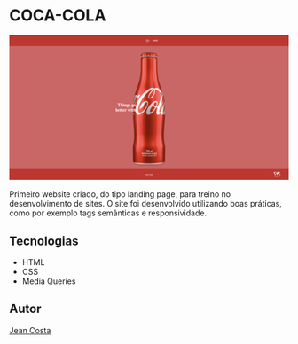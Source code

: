 # COCA-COLA
![](./img/print.png)

Primeiro website criado, do tipo landing page, para treino no desenvolvimento de sites.
O site foi desenvolvido utilizando boas práticas, como por exemplo tags semânticas e responsividade.

## Tecnologias
* HTML
* CSS
* Media Queries

## Autor
[Jean Costa](<https://www.linkedin.com/in/jean090504/>)
